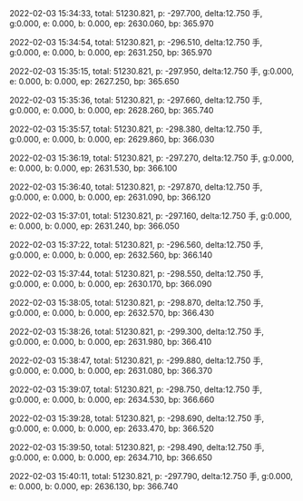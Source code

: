 2022-02-03 15:34:33, total: 51230.821, p: -297.700, delta:12.750 手, g:0.000, e: 0.000, b: 0.000, ep: 2630.060, bp: 365.970

2022-02-03 15:34:54, total: 51230.821, p: -296.510, delta:12.750 手, g:0.000, e: 0.000, b: 0.000, ep: 2631.250, bp: 365.970

2022-02-03 15:35:15, total: 51230.821, p: -297.950, delta:12.750 手, g:0.000, e: 0.000, b: 0.000, ep: 2627.250, bp: 365.650

2022-02-03 15:35:36, total: 51230.821, p: -297.660, delta:12.750 手, g:0.000, e: 0.000, b: 0.000, ep: 2628.260, bp: 365.740

2022-02-03 15:35:57, total: 51230.821, p: -298.380, delta:12.750 手, g:0.000, e: 0.000, b: 0.000, ep: 2629.860, bp: 366.030

2022-02-03 15:36:19, total: 51230.821, p: -297.270, delta:12.750 手, g:0.000, e: 0.000, b: 0.000, ep: 2631.530, bp: 366.100

2022-02-03 15:36:40, total: 51230.821, p: -297.870, delta:12.750 手, g:0.000, e: 0.000, b: 0.000, ep: 2631.090, bp: 366.120

2022-02-03 15:37:01, total: 51230.821, p: -297.160, delta:12.750 手, g:0.000, e: 0.000, b: 0.000, ep: 2631.240, bp: 366.050

2022-02-03 15:37:22, total: 51230.821, p: -296.560, delta:12.750 手, g:0.000, e: 0.000, b: 0.000, ep: 2632.560, bp: 366.140

2022-02-03 15:37:44, total: 51230.821, p: -298.550, delta:12.750 手, g:0.000, e: 0.000, b: 0.000, ep: 2630.170, bp: 366.090

2022-02-03 15:38:05, total: 51230.821, p: -298.870, delta:12.750 手, g:0.000, e: 0.000, b: 0.000, ep: 2632.570, bp: 366.430

2022-02-03 15:38:26, total: 51230.821, p: -299.300, delta:12.750 手, g:0.000, e: 0.000, b: 0.000, ep: 2631.980, bp: 366.410

2022-02-03 15:38:47, total: 51230.821, p: -299.880, delta:12.750 手, g:0.000, e: 0.000, b: 0.000, ep: 2631.080, bp: 366.370

2022-02-03 15:39:07, total: 51230.821, p: -298.750, delta:12.750 手, g:0.000, e: 0.000, b: 0.000, ep: 2634.530, bp: 366.660

2022-02-03 15:39:28, total: 51230.821, p: -298.690, delta:12.750 手, g:0.000, e: 0.000, b: 0.000, ep: 2633.470, bp: 366.520

2022-02-03 15:39:50, total: 51230.821, p: -298.490, delta:12.750 手, g:0.000, e: 0.000, b: 0.000, ep: 2634.710, bp: 366.650

2022-02-03 15:40:11, total: 51230.821, p: -297.790, delta:12.750 手, g:0.000, e: 0.000, b: 0.000, ep: 2636.130, bp: 366.740
